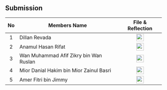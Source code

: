 ## Submission
| No | Members Name |  File & Reflection |
| :-----: |  ------ | :-----: | 
| 1 | Dillan Revada |  <a href="https://github.com/miqbaltariq/SECP1513/tree/main/SECP1513-03/Tech Titans/Dillan Revada" ><img src="https://github.com/drshahizan/software-engineering/blob/main/project/project/sec01/curiousity/img/document1.png?raw=true" width="24px" height="24px" ></a> | 
| 2 | Anamul Hasan Rifat | <a href="https://github.com/miqbaltariq/SECP1513/tree/main/SECP1513-03/Tech Titans/Anamul Hasan Rifat" ><img src="https://github.com/drshahizan/software-engineering/blob/main/project/project/sec01/curiousity/img/document1.png?raw=true" width="24px" height="24px" ></a> | 
| 3 | Wan Muhammad Afif Zikry bin Wan Ruslan  | <a href="https://github.com/miqbaltariq/SECP1513/tree/main/SECP1513-03/Tech Titans/Wan Muhammad Afif Zikry bin Wan Ruslan" ><img src="https://github.com/drshahizan/software-engineering/blob/main/project/project/sec01/curiousity/img/document1.png?raw=true" width="24px" height="24px" ></a> | 
| 4 | Mior Danial Hakim bin Mior Zainul Basri | <a href="https://github.com/miqbaltariq/SECP1513/tree/main/SECP1513-03/Tech Titans/Mior Danial Hakim bin Mior Zainul Basri" ><img src="https://github.com/drshahizan/software-engineering/blob/main/project/project/sec01/curiousity/img/document1.png?raw=true" width="24px" height="24px" ></a> | 
| 5 | Amer Fitri bin Jimmy |  <a href="https://github.com/miqbaltariq/SECP1513/tree/main/SECP1513-03/Tech Titans/Amer Fitri bin Jimmy" ><img src="https://github.com/drshahizan/software-engineering/blob/main/project/project/sec01/curiousity/img/document1.png?raw=true" width="24px" height="24px" ></a> |  

